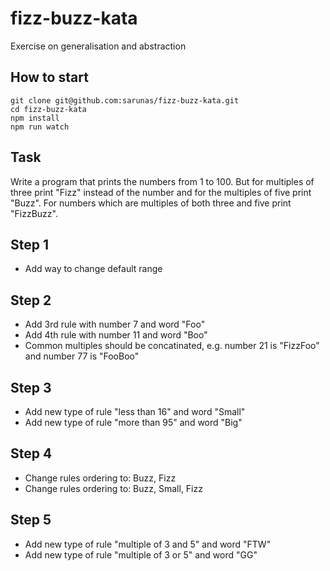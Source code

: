 # fizz-buzz-kata

Exercise on generalisation and abstraction

## How to start

```
git clone git@github.com:sarunas/fizz-buzz-kata.git
cd fizz-buzz-kata
npm install
npm run watch
```

## Task

Write a program that prints the numbers from 1 to 100. But for multiples of three print "Fizz" instead of the number and for the multiples of five print "Buzz". For numbers which are multiples of both three and five print "FizzBuzz".

## Step 1

- Add way to change default range

## Step 2

- Add 3rd rule with number 7 and word "Foo"
- Add 4th rule with number 11 and word "Boo"
- Common multiples should be concatinated, e.g. number 21 is "FizzFoo" and number 77 is "FooBoo"

## Step 3

- Add new type of rule "less than 16" and word "Small"
- Add new type of rule "more than 95" and word "Big"

## Step 4

- Change rules ordering to: Buzz, Fizz
- Change rules ordering to: Buzz, Small, Fizz

## Step 5

- Add new type of rule "multiple of 3 and 5" and word "FTW"
- Add new type of rule "multiple of 3 or 5" and word "GG"
